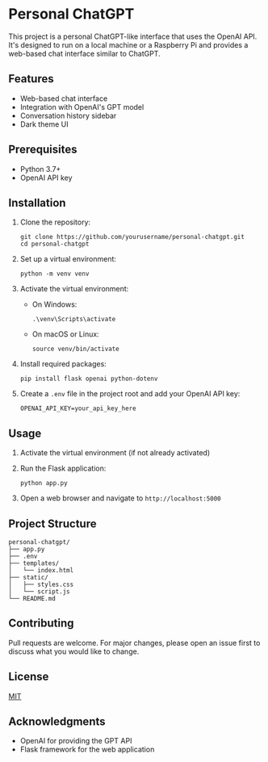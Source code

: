 # Personal ChatGPT

This project is a personal ChatGPT-like interface that uses the OpenAI API. It's designed to run on a local machine or a Raspberry Pi and provides a web-based chat interface similar to ChatGPT.

## Features

- Web-based chat interface
- Integration with OpenAI's GPT model
- Conversation history sidebar
- Dark theme UI

## Prerequisites

- Python 3.7+
- OpenAI API key

## Installation

1. Clone the repository:
   ```
   git clone https://github.com/yourusername/personal-chatgpt.git
   cd personal-chatgpt
   ```

2. Set up a virtual environment:
   ```
   python -m venv venv
   ```

3. Activate the virtual environment:
   - On Windows:
     ```
     .\venv\Scripts\activate
     ```
   - On macOS or Linux:
     ```
     source venv/bin/activate
     ```

4. Install required packages:
   ```
   pip install flask openai python-dotenv
   ```

5. Create a `.env` file in the project root and add your OpenAI API key:
   ```
   OPENAI_API_KEY=your_api_key_here
   ```

## Usage

1. Activate the virtual environment (if not already activated)

2. Run the Flask application:
   ```
   python app.py
   ```

3. Open a web browser and navigate to `http://localhost:5000`

## Project Structure

```
personal-chatgpt/
├── app.py
├── .env
├── templates/
│   └── index.html
├── static/
│   ├── styles.css
│   └── script.js
└── README.md
```

## Contributing

Pull requests are welcome. For major changes, please open an issue first to discuss what you would like to change.

## License

[MIT](https://choosealicense.com/licenses/mit/)

## Acknowledgments

- OpenAI for providing the GPT API
- Flask framework for the web application